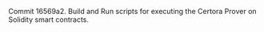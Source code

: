 Commit 16569a2.                    Build and Run scripts for executing the Certora Prover on Solidity smart contracts.